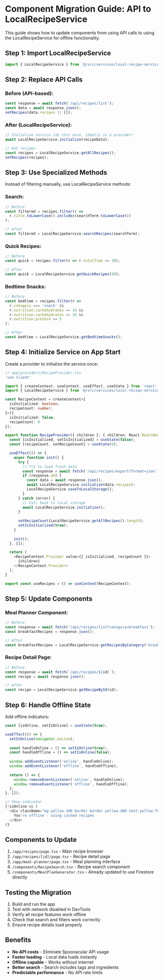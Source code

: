 # Component Migration Guide: API to LocalRecipeService

This guide shows how to update components from using API calls to using the LocalRecipeService for offline functionality.

## Step 1: Import LocalRecipeService

```typescript
import { LocalRecipeService } from '@/src/services/local-recipe-service';
```

## Step 2: Replace API Calls

### Before (API-based):
```typescript
const response = await fetch('/api/recipes/list');
const data = await response.json();
setRecipes(data.recipes || []);
```

### After (LocalRecipeService):
```typescript
// Initialize service (do this once, ideally in a provider)
await LocalRecipeService.initialize(recipeData);

// Get recipes
const recipes = LocalRecipeService.getAllRecipes();
setRecipes(recipes);
```

## Step 3: Use Specialized Methods

Instead of filtering manually, use LocalRecipeService methods:

### Search:
```typescript
// Before
const filtered = recipes.filter(r => 
  r.title.toLowerCase().includes(searchTerm.toLowerCase())
);

// After
const filtered = LocalRecipeService.searchRecipes(searchTerm);
```

### Quick Recipes:
```typescript
// Before
const quick = recipes.filter(r => r.totalTime <= 30);

// After
const quick = LocalRecipeService.getQuickRecipes(30);
```

### Bedtime Snacks:
```typescript
// Before
const bedtime = recipes.filter(r => 
  r.category === 'snack' && 
  r.nutrition.carbohydrates >= 14 && 
  r.nutrition.carbohydrates <= 16 &&
  r.nutrition.protein >= 5
);

// After
const bedtime = LocalRecipeService.getBedtimeSnacks();
```

## Step 4: Initialize Service on App Start

Create a provider to initialize the service once:

```typescript
// app/providers/RecipeProvider.tsx
'use client'

import { createContext, useContext, useEffect, useState } from 'react';
import { LocalRecipeService } from '@/src/services/local-recipe-service';

const RecipeContext = createContext<{
  isInitialized: boolean;
  recipeCount: number;
}>({
  isInitialized: false,
  recipeCount: 0
});

export function RecipeProvider({ children }: { children: React.ReactNode }) {
  const [isInitialized, setIsInitialized] = useState(false);
  const [recipeCount, setRecipeCount] = useState(0);

  useEffect(() => {
    async function init() {
      try {
        // Try to load fresh data
        const response = await fetch('/api/recipes/export?format=json');
        if (response.ok) {
          const data = await response.json();
          await LocalRecipeService.initialize(data.recipes);
          LocalRecipeService.saveToLocalStorage();
        }
      } catch (error) {
        // Fall back to local storage
        await LocalRecipeService.initialize();
      }
      
      setRecipeCount(LocalRecipeService.getAllRecipes().length);
      setIsInitialized(true);
    }
    
    init();
  }, []);

  return (
    <RecipeContext.Provider value={{ isInitialized, recipeCount }}>
      {children}
    </RecipeContext.Provider>
  );
}

export const useRecipes = () => useContext(RecipeContext);
```

## Step 5: Update Components

### Meal Planner Component:
```typescript
// Before
const response = await fetch('/api/recipes/list?category=breakfast');
const breakfastRecipes = response.json();

// After
const breakfastRecipes = LocalRecipeService.getRecipesByCategory('breakfast');
```

### Recipe Detail Page:
```typescript
// Before
const response = await fetch(`/api/recipes/${id}`);
const recipe = await response.json();

// After
const recipe = LocalRecipeService.getRecipeById(id);
```

## Step 6: Handle Offline State

Add offline indicators:

```typescript
const [isOnline, setIsOnline] = useState(true);

useEffect(() => {
  setIsOnline(navigator.onLine);
  
  const handleOnline = () => setIsOnline(true);
  const handleOffline = () => setIsOnline(false);
  
  window.addEventListener('online', handleOnline);
  window.addEventListener('offline', handleOffline);
  
  return () => {
    window.removeEventListener('online', handleOnline);
    window.removeEventListener('offline', handleOffline);
  };
}, []);

// Show indicator
{!isOnline && (
  <div className="bg-yellow-100 border border-yellow-400 text-yellow-700 px-4 py-2 rounded">
    You're offline - using cached recipes
  </div>
)}
```

## Components to Update

1. `/app/recipes/page.tsx` - Main recipe browser
2. `/app/recipes/[id]/page.tsx` - Recipe detail page
3. `/app/meal-planner/page.tsx` - Meal planning interface
4. `/components/RecipeSearch.tsx` - Recipe search component
5. `/components/MealPlanGenerator.tsx` - Already updated to use Firestore directly

## Testing the Migration

1. Build and run the app
2. Test with network disabled in DevTools
3. Verify all recipe features work offline
4. Check that search and filters work correctly
5. Ensure recipe details load properly

## Benefits

- **No API costs** - Eliminate Spoonacular API usage
- **Faster loading** - Local data loads instantly
- **Offline capable** - Works without internet
- **Better search** - Search includes tags and ingredients
- **Predictable performance** - No API rate limits
